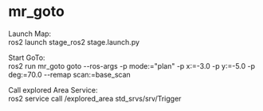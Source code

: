 # mr_goto
Launch Map:\
ros2 launch stage_ros2 stage.launch.py

Start GoTo:\
ros2 run mr_goto goto --ros-args -p mode:="plan" -p x:=-3.0 -p y:=-5.0 -p deg:=70.0 --remap scan:=base_scan

Call explored Area Service:\
ros2 service call /explored_area std_srvs/srv/Trigger